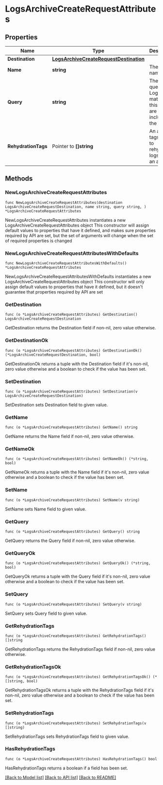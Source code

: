 # LogsArchiveCreateRequestAttributes

## Properties

Name | Type | Description | Notes
------------ | ------------- | ------------- | -------------
**Destination** | [**LogsArchiveCreateRequestDestination**](LogsArchiveCreateRequestDestination.md) |  | 
**Name** | **string** | The archive name. | 
**Query** | **string** | The archive query/filter. Logs matching this query are included in the archive. | 
**RehydrationTags** | Pointer to **[]string** | An array of tags to add to rehydrated logs from an archive. | [optional] 

## Methods

### NewLogsArchiveCreateRequestAttributes

`func NewLogsArchiveCreateRequestAttributes(destination LogsArchiveCreateRequestDestination, name string, query string, ) *LogsArchiveCreateRequestAttributes`

NewLogsArchiveCreateRequestAttributes instantiates a new LogsArchiveCreateRequestAttributes object
This constructor will assign default values to properties that have it defined,
and makes sure properties required by API are set, but the set of arguments
will change when the set of required properties is changed

### NewLogsArchiveCreateRequestAttributesWithDefaults

`func NewLogsArchiveCreateRequestAttributesWithDefaults() *LogsArchiveCreateRequestAttributes`

NewLogsArchiveCreateRequestAttributesWithDefaults instantiates a new LogsArchiveCreateRequestAttributes object
This constructor will only assign default values to properties that have it defined,
but it doesn't guarantee that properties required by API are set

### GetDestination

`func (o *LogsArchiveCreateRequestAttributes) GetDestination() LogsArchiveCreateRequestDestination`

GetDestination returns the Destination field if non-nil, zero value otherwise.

### GetDestinationOk

`func (o *LogsArchiveCreateRequestAttributes) GetDestinationOk() (*LogsArchiveCreateRequestDestination, bool)`

GetDestinationOk returns a tuple with the Destination field if it's non-nil, zero value otherwise
and a boolean to check if the value has been set.

### SetDestination

`func (o *LogsArchiveCreateRequestAttributes) SetDestination(v LogsArchiveCreateRequestDestination)`

SetDestination sets Destination field to given value.


### GetName

`func (o *LogsArchiveCreateRequestAttributes) GetName() string`

GetName returns the Name field if non-nil, zero value otherwise.

### GetNameOk

`func (o *LogsArchiveCreateRequestAttributes) GetNameOk() (*string, bool)`

GetNameOk returns a tuple with the Name field if it's non-nil, zero value otherwise
and a boolean to check if the value has been set.

### SetName

`func (o *LogsArchiveCreateRequestAttributes) SetName(v string)`

SetName sets Name field to given value.


### GetQuery

`func (o *LogsArchiveCreateRequestAttributes) GetQuery() string`

GetQuery returns the Query field if non-nil, zero value otherwise.

### GetQueryOk

`func (o *LogsArchiveCreateRequestAttributes) GetQueryOk() (*string, bool)`

GetQueryOk returns a tuple with the Query field if it's non-nil, zero value otherwise
and a boolean to check if the value has been set.

### SetQuery

`func (o *LogsArchiveCreateRequestAttributes) SetQuery(v string)`

SetQuery sets Query field to given value.


### GetRehydrationTags

`func (o *LogsArchiveCreateRequestAttributes) GetRehydrationTags() []string`

GetRehydrationTags returns the RehydrationTags field if non-nil, zero value otherwise.

### GetRehydrationTagsOk

`func (o *LogsArchiveCreateRequestAttributes) GetRehydrationTagsOk() (*[]string, bool)`

GetRehydrationTagsOk returns a tuple with the RehydrationTags field if it's non-nil, zero value otherwise
and a boolean to check if the value has been set.

### SetRehydrationTags

`func (o *LogsArchiveCreateRequestAttributes) SetRehydrationTags(v []string)`

SetRehydrationTags sets RehydrationTags field to given value.

### HasRehydrationTags

`func (o *LogsArchiveCreateRequestAttributes) HasRehydrationTags() bool`

HasRehydrationTags returns a boolean if a field has been set.


[[Back to Model list]](../README.md#documentation-for-models) [[Back to API list]](../README.md#documentation-for-api-endpoints) [[Back to README]](../README.md)


